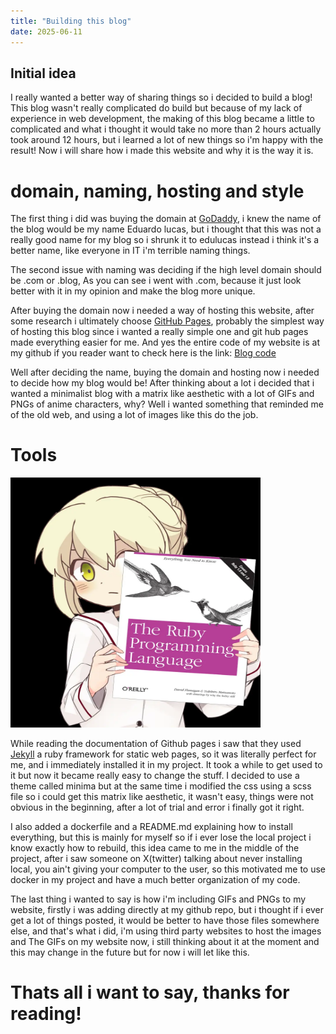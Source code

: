 ```yaml
---
title: "Building this blog"
date: 2025-06-11
---
```



## Initial idea

I really wanted a better way of sharing things so i decided to build a blog!
This blog wasn't really complicated do build but because of my lack of experience
in web development, the making of this blog became a little to complicated and what
i thought it would take no more than 2 hours actually took around 12 hours, but i learned
a lot of new things so i'm happy with the result!
Now i will share how i made this website and why it is the way it is. 

# domain, naming, hosting and style

The first thing i did was buying the domain at [GoDaddy](https://www.godaddy.com/),
i knew the name of the blog would be my name Eduardo lucas, but i thought that this was not
a really good name for my blog so i shrunk it to edulucas instead i think it's a better name,
like everyone in IT i'm terrible naming things.

The second issue with naming was deciding if the high level domain should be .com or .blog,
As you can see i went with .com, because it just look better with it in my opinion and make
the blog more unique.

After buying the domain now i needed a way of hosting this website, after some research
i ultimately choose [GitHub Pages](https://pages.github.com/), probably the simplest way of hosting
this blog since i wanted a really simple one and git hub pages made everything easier for me.
And yes the entire code of my website is at my github if you reader want to check here is the link:
[Blog code](https://github.com/FunciHead/edulucas.com)

Well after deciding the name, buying the domain and hosting now i needed to decide how my blog would be!
After thinking about a lot i decided that i wanted a minimalist blog with a matrix like aesthetic with a lot of GIFs and PNGs of
anime characters, why? Well i wanted something that reminded me of the old web, and using a lot of images like this
do the job.

# Tools

<img src="/assets/images/2025-06-11-Building-this-blog/Saber_Alter_Ruby.webp" loading="lazy" alt="saber and the ruby programming language" width="400" height="400"/>

While reading the documentation of Github pages i saw that they used [Jekyll](https://jekyllrb.com/) a ruby framework
for static web pages, so it was literally perfect for me, and i immediately installed it in my project.
It took a while to get used to it but now it became really easy to change the stuff.
I decided to use a theme called minima but at the same time i modified the css using a scss file so i could
get this matrix like aesthetic, it wasn't easy, things were not obvious in the beginning,
after a lot of trial and error i finally got it right.

I also added a dockerfile and a README.md explaining how to install everything, but
this is mainly for myself so if i ever lose the local project
i know exactly how to rebuild, this idea came to me in the middle of the project, after
i saw someone on X(twitter) talking about never installing local, you ain't giving your computer
to the user, so this motivated me to use docker in my project and have a much better organization of my code.

The last thing i wanted to say is how i'm including GIFs and PNGs to my website, firstly i was adding directly
at my github repo, but i thought if i ever get a lot of things posted, it would be better to have those files
somewhere else, and that's what i did, i'm using third party websites to host the images and The GIFs on my website now,
i still thinking about it at the moment and this may change in the future but for now i will let like this.

# Thats all i want to say, thanks for reading!